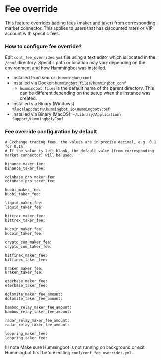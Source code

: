 # Fee override

This feature overrides trading fees (maker and taker) from corresponding market connector. This applies to users that has discounted rates or VIP account with specific fees.

### How to configure fee override?

Edit `conf_fee_overrides.yml` file using a text editor which is located in the `/conf` directory. Specific path or location may vary depending on the environment and how Hummingbot was installed.

- Installed from source: `hummingbot/conf`
- Installed via Docker: `hummingbot_files/hummingbot_conf`
    - `hummingbot_files` is the default name of the parent directory. This can be different depending on the setup 
    when the instance was created.
- Installed via Binary (Windows): `%localappdata%\hummingbot.io\Hummingbot\conf`
- Installed via Binary (MacOS): `~/Library/Application\ Support/Hummingbot/Conf`

### Fee override configuration by default

```
# Exchange trading fees, the values are in precise decimal, e.g. 0.1 for 0.1%.
# If the value is left blank, the default value (from corresponding market connector) will be used.

binance_maker_fee:
binance_taker_fee:

coinbase_pro_maker_fee:
coinbase_pro_taker_fee:

huobi_maker_fee:
huobi_taker_fee:

liquid_maker_fee:
liquid_taker_fee:

bittrex_maker_fee:
bittrex_taker_fee:

kucoin_maker_fee:
kucoin_taker_fee:

crypto_com_maker_fee:
crypto_com_taker_fee:

bitfinex_maker_fee:
bitfinex_taker_fee:

kraken_maker_fee:
kraken_taker_fee:

eterbase_maker_fee:
eterbase_taker_fee:

dolomite_maker_fee_amount:
dolomite_taker_fee_amount:

bamboo_relay_maker_fee_amount:
bamboo_relay_taker_fee_amount:

radar_relay_maker_fee_amount:
radar_relay_taker_fee_amount:

loopring_maker_fee:
loopring_taker_fee:
```

!!! note
    Make sure Hummingbot is not running on background or exit Hummingbot first before editing `conf/conf_fee_overrides.yml`.

